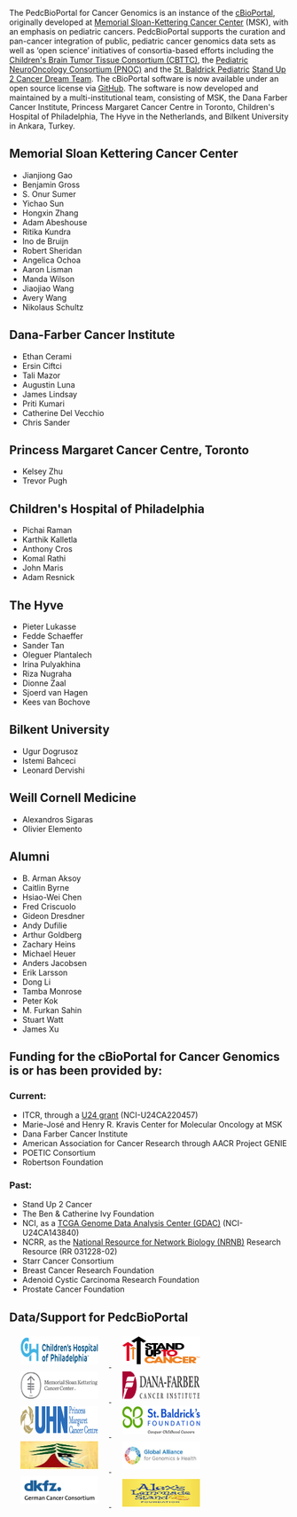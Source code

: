 The PedcBioPortal for Cancer Genomics is an instance of the [cBioPortal](http://cbioportal.org), originally developed at [Memorial Sloan-Kettering Cancer Center](http://www.mskcc.org/) (MSK), with an emphasis on pediatric cancers. PedcBioPortal supports the curation and pan-cancer integration of public, pediatric cancer genomics data sets as well as ‘open science’ initiatives of consortia-based efforts including the [Children's Brain Tumor Tissue Consortium (CBTTC)](https://cbttc.org/), the [Pediatric NeuroOncology Consortium (PNOC)](http://www.pnoc.us/) and the [St. Baldrick Pediatric](http://www.stbaldricks.org/) [Stand Up 2 Cancer Dream Team](http://www.standup2cancer.org/pediatrics). The cBioPortal software is now available under an open source license via [GitHub](https://github.com/cBioPortal/cbioportal/). The software is now developed and maintained by a multi-institutional team, consisting of MSK, the Dana Farber Cancer Institute, Princess Margaret Cancer Centre in Toronto, Children's Hospital of Philadelphia, The Hyve in the Netherlands, and Bilkent University in Ankara, Turkey.

## Memorial Sloan Kettering Cancer Center
* Jianjiong Gao
* Benjamin Gross
* S. Onur Sumer
* Yichao Sun
* Hongxin Zhang
* Adam Abeshouse
* Ritika Kundra
* Ino de Bruijn
* Robert Sheridan
* Angelica Ochoa
* Aaron Lisman
* Manda Wilson
* Jiaojiao Wang
* Avery Wang
* Nikolaus Schultz

## Dana-Farber Cancer Institute
* Ethan Cerami
* Ersin Ciftci
* Tali Mazor
* Augustin Luna
* James Lindsay
* Priti Kumari
* Catherine Del Vecchio
* Chris Sander

## Princess Margaret Cancer Centre, Toronto
* Kelsey Zhu
* Trevor Pugh

## Children's Hospital of Philadelphia
* Pichai Raman
* Karthik Kalletla
* Anthony Cros
* Komal Rathi
* John Maris
* Adam Resnick

## The Hyve
* Pieter Lukasse
* Fedde Schaeffer
* Sander Tan
* Oleguer Plantalech
* Irina Pulyakhina
* Riza Nugraha
* Dionne Zaal
* Sjoerd van Hagen
* Kees van Bochove

## Bilkent University
* Ugur Dogrusoz
* Istemi Bahceci
* Leonard Dervishi

## Weill Cornell Medicine
* Alexandros Sigaras
* Olivier Elemento

## Alumni
* B. Arman Aksoy
* Caitlin Byrne
* Hsiao-Wei Chen
* Fred Criscuolo
* Gideon Dresdner
* Andy Dufilie
* Arthur Goldberg
* Zachary Heins
* Michael Heuer
* Anders Jacobsen
* Erik Larsson
* Dong Li
* Tamba Monrose
* Peter Kok
* M. Furkan Sahin
* Stuart Watt
* James Xu

## Funding for the cBioPortal for Cancer Genomics is or has been provided by:

### Current:
* ITCR, through a [U24 grant](https://itcr.nci.nih.gov/funded-project/cbioportal-cancer-genomics) (NCI-U24CA220457) 
* Marie-José and Henry R. Kravis Center for Molecular Oncology at MSK
* Dana Farber Cancer Institute
* American Association for Cancer Research through AACR Project GENIE
* POETIC Consortium
* Robertson Foundation

### Past:
* Stand Up 2 Cancer
* The Ben & Catherine Ivy Foundation
* NCI, as a [TCGA Genome Data Analysis Center (GDAC)](http://tcga.cancer.gov/wwd/program/research_network/gdac.asp) (NCI-U24CA143840)
* NCRR, as the [National Resource for Network Biology (NRNB)](http://nrnb.org/) Research Resource (RR 031228-02)
* Starr Cancer Consortium
* Breast Cancer Research Foundation
* Adenoid Cystic Carcinoma Research Foundation
* Prostate Cancer Foundation

## Data/Support for PedcBioPortal
<a href="https://www.chop.edu" target="_blank" width="140" height="50">
<img src="https://github.com/d3b-center/pedcbioportal/blob/master/portal/src/main/webapp/images/chop.png?raw=true" width="140" height="50" style=padding:5px;" hspace="15">
</a>
<a href="https://standuptocancer.org" target="_blank" width="140" height="50">
<img src="https://github.com/d3b-center/pedcbioportal/blob/master/portal/src/main/webapp/images/su2c_logo.png?raw=true" width="140" height="50" hspace="15" style=padding:5px;">
</a>
<a href="https://www.mskcc.org" target="_blank" width="140" height="50">
<img src="https://github.com/d3b-center/pedcbioportal/blob/master/portal/src/main/webapp/images/mskcc_logo.jpeg?raw=true" width="140" height="50" hspace="15" style=padding:5px;">
</a>
<a href="www.dana-farber.org" target="_blank" width="140" height="50">
<img src="https://github.com/d3b-center/pedcbioportal/blob/master/portal/src/main/webapp/images/df_logo.gif?raw=true" width="140" height="50" hspace="15" style=padding:5px;">
</a>
<br/>
<a href="www.uhn.ca/PrincessMargaret" target="_blank" width="140" height="50">
<img src="https://github.com/d3b-center/pedcbioportal/blob/master/portal/src/main/webapp/images/pmcp_logo.png?raw=true" width="140" height="50" hspace="15" style=padding:5px;">
</a>
<a href="https://www.stbaldricks.org" target="_blank" width="140" height="50">
<img src="https://github.com/d3b-center/pedcbioportal/blob/master/portal/src/main/webapp/images/sbf_logo.jpeg?raw=true" width="140" height="50" hspace="15" style=padding:5px;">
</a>
<a href="https://treehousegenomics.soe.ucsc.edu" target="_blank" width="140" height="50">
<img src="https://github.com/d3b-center/pedcbioportal/blob/master/portal/src/main/webapp/images/treehouse.jpeg?raw=true" width="140" height="50" hspace="15" style=padding:5px;">
</a>
<a href="https://www.ga4gh.org" target="_blank" width="140" height="50">
<img src="https://github.com/d3b-center/pedcbioportal/blob/master/portal/src/main/webapp/images/g4gh.jpeg?raw=true" width="140" height="50" hspace="15" style=padding:5px;">
</a>
<br/>
<a href="https://www.dkfz.de" target="_blank" width="140" height="50">
<img src="https://github.com/d3b-center/pedcbioportal/blob/master/portal/src/main/webapp/images/dktk_allgemein_klein.jpeg?raw=true" width="140" height="50" hspace="15" style=padding:5px;">
</a>
<a href="https://www.alexslemonade.org" target="_blank" width="140" height="50" style=padding:5px;">
<img src="https://github.com/d3b-center/pedcbioportal/blob/master/portal/src/main/webapp/images/alsf-logo.png?raw=true" width="140" height="50" hspace="15">
</a>

